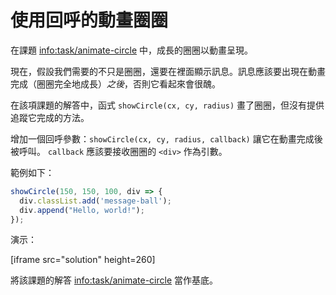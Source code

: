 
# 使用回呼的動畫圈圈

在課題 <info:task/animate-circle> 中，成長的圈圈以動畫呈現。

現在，假設我們需要的不只是圈圈，還要在裡面顯示訊息。訊息應該要出現在動畫完成（圈圈完全地成長）*之後*，否則它看起來會很醜。

在該項課題的解答中，函式 `showCircle(cx, cy, radius)` 畫了圈圈，但沒有提供追蹤它完成的方法。

增加一個回呼參數：`showCircle(cx, cy, radius, callback)` 讓它在動畫完成後被呼叫。 `callback` 應該要接收圈圈的 `<div>` 作為引數。

範例如下：

```js
showCircle(150, 150, 100, div => {
  div.classList.add('message-ball');
  div.append("Hello, world!");
});
```

演示：

[iframe src="solution" height=260]

將該課題的解答 <info:task/animate-circle> 當作基底。
